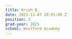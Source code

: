 ```yaml
---
title: Krish B.
date: 2021-11-07 19:01:00 Z
position: 2
grad-year: 2025
school: Westford Academy
---
```


